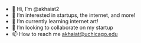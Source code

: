 - 👋 Hi, I’m @akhaiat2
- 👀 I’m interested in startups, the internet, and more!
- 🌱 I’m currently learning internet art!
- 💞️ I’m looking to collaborate on my startup
- 📫 How to reach me akhaiat@uchicago.edu

<!---
akhaiat2/akhaiat2 is a ✨ special ✨ repository because its `README.md` (this file) appears on your GitHub profile.
You can click the Preview link to take a look at your changes.
--->
